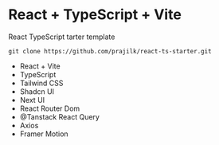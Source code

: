 # React + TypeScript + Vite

React TypeScript tarter template

```
git clone https://github.com/prajilk/react-ts-starter.git
```

-   React + Vite
-   TypeScript
-   Tailwind CSS
-   Shadcn UI
-   Next UI
-   React Router Dom
-   @Tanstack React Query
-   Axios
-   Framer Motion

